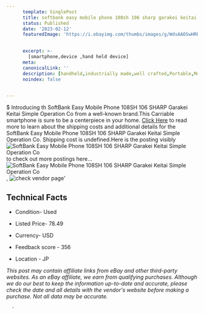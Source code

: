 ```yaml
---
      template: SinglePost
      title: softbank easy mobile phone 108sh 106 sharp garakei keitai simple operation co
      status: Published
      date: '2023-02-12'
      featuredImage: 'https://i.ebayimg.com/thumbs/images/g/WdsAAOSwHRRj6I8G/s-l225.jpg'
       

      excerpt: >-
        [smartphone,device ,hand held device]
      meta:
      canonicalLink: ''
      description: [handheld,industrially made,well crafted,Portable,Mobile,Compact,Convenient,Lightweight,Maneuverable,Man-portable,Miniature,Carriable,Hand-held,Light,Holdable,Transportable,Mobile device,Pocket-sized,On-the-go,Wireless,Cordless,Compact size,Convenient size, smartphone,device ,hand held device]
      noindex: false
      

---
```

$
      Introducing th SoftBank Easy Mobile Phone 108SH 106 SHARP Garakei Keitai Simple Operation Co from a well-known brand.This Carriable smartphone is sure to be a centerpiece in your home. [Click Here](https://www.ebay.com/itm/304802341963?hash=item46f7a2a44b%3Ag%3AWdsAAOSwHRRj6I8G&mkevt=1&mkcid=1&mkrid=711-53200-19255-0&campid=%253CePNCampaignId%253E&customid=%253CreferenceId%253E&toolid=10049) to read more to learn about the shipping costs and additional details for the SoftBank Easy Mobile Phone 108SH 106 SHARP Garakei Keitai Simple Operation Co. Shipping cost is undefined.Here is the posting visibly ![SoftBank Easy Mobile Phone 108SH 106 SHARP Garakei Keitai Simple Operation Co](https://i.ebayimg.com/thumbs/images/g/WdsAAOSwHRRj6I8G/s-l225.jpg) to check out more postings here... ![SoftBank Easy Mobile Phone 108SH 106 SHARP Garakei Keitai Simple Operation Co](https://i.ebayimg.com/images/g/WdsAAOSwHRRj6I8G/s-l1200.jpg), ![check vendor page](https://origin-galleryplus.ebayimg.com/ws/web/304802341963_2_0_1/225x225.jpg,https://origin-galleryplus.ebayimg.com/ws/web/304802341963_3_0_1/225x225.jpg,https://origin-galleryplus.ebayimg.com/ws/web/304802341963_4_0_1/225x225.jpg,https://origin-galleryplus.ebayimg.com/ws/web/304802341963_5_0_1/225x225.jpg,https://origin-galleryplus.ebayimg.com/ws/web/304802341963_6_0_1/225x225.jpg,https://origin-galleryplus.ebayimg.com/ws/web/304802341963_7_0_1/225x225.jpg,https://origin-galleryplus.ebayimg.com/ws/web/304802341963_8_0_1/225x225.jpg)'

      

 ## Technical Facts 



     
      

 - Condition- Used 


      

 - Listed Price- 78.49 


      

 - Currency- USD 


      

 - Feedback score - 356 


      

 - Location - JP 


      
      

 *_This post may contain affiliate links from eBay and other third-party websites. As an eBay affiliate, we earn from qualifying purchases. Although we do our best to keep the information up-to-date and accurate, please check the date and all details with the vendor's website before making a purchase. Not all data may be accurate._*




      -
